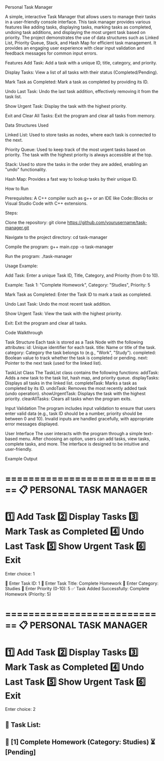 Personal Task Manager

A simple, interactive Task Manager that allows users to manage their tasks in a user-friendly console interface. This task manager provides various features like adding tasks, displaying tasks, marking tasks as completed, undoing task additions, and displaying the most urgent task based on priority.
The project demonstrates the use of data structures such as Linked List, Priority Queue, Stack, and Hash Map for efficient task management. It provides an engaging user experience with clear input validation and feedback messages for common input errors.


Features
Add Task: Add a task with a unique ID, title, category, and priority.

Display Tasks: 
View a list of all tasks with their status (Completed/Pending).

Mark Task as Completed: 
Mark a task as completed by providing its ID.

Undo Last Task: 
Undo the last task addition, effectively removing it from the task list.

Show Urgent Task: 
Display the task with the highest priority.

Exit and Clear All Tasks: 
Exit the program and clear all tasks from memory.


Data Structures Used

Linked List: 
Used to store tasks as nodes, where each task is connected to the next.

Priority Queue: 
Used to keep track of the most urgent tasks based on priority. The task with the highest priority is always accessible at the top.

Stack: 
Used to store the tasks in the order they are added, enabling an "undo" functionality.

Hash Map: 
Provides a fast way to lookup tasks by their unique ID.


How to Run

Prerequisites:
A C++ compiler such as g++ or an IDE like Code::Blocks or Visual Studio Code with C++ extensions.

Steps:

Clone the repository:
git clone https://github.com/yourusername/task-manager.git

Navigate to the project directory:
cd task-manager

Compile the program:
g++ main.cpp -o task-manager

Run the program:
./task-manager


Usage Example:

Add Task:
Enter a unique Task ID, Title, Category, and Priority (from 0 to 10).

Example: Task 1: "Complete Homework", Category: "Studies", Priority: 5

Mark Task as Completed:
Enter the Task ID to mark a task as completed.

Undo Last Task:
Undo the most recent task addition.

Show Urgent Task:
View the task with the highest priority.

Exit:
Exit the program and clear all tasks.

Code Walkthrough

Task Structure
Each task is stored as a Task Node with the following attributes:
id: Unique identifier for each task.
title: Name or title of the task.
category: Category the task belongs to (e.g., "Work", "Study").
completed: Boolean value to track whether the task is completed or pending.
next: Pointer to the next task (used for the linked list).


TaskList Class
The TaskList class contains the following functions:
addTask: Adds a new task to the task list, hash map, and priority queue.
displayTasks: Displays all tasks in the linked list.
completeTask: Marks a task as completed by its ID.
undoTask: Removes the most recently added task (undo operation).
showUrgentTask: Displays the task with the highest priority.
clearAllTasks: Clears all tasks when the program exits.

Input Validation
The program includes input validation to ensure that users enter valid data (e.g., task ID should be a number, priority should be between 0 and 10).
Invalid inputs are handled gracefully, with appropriate error messages displayed.

User Interface
The user interacts with the program through a simple text-based menu. After choosing an option, users can add tasks, view tasks, complete tasks, and more. The interface is designed to be intuitive and user-friendly.


Example Output


============================
📋  PERSONAL TASK MANAGER
============================
1️⃣  Add Task
2️⃣  Display Tasks
3️⃣  Mark Task as Completed
4️⃣  Undo Last Task
5️⃣  Show Urgent Task
6️⃣  Exit
============================
Enter choice: 1

🔹 Enter Task ID: 1
🔹 Enter Task Title: Complete Homework
🔹 Enter Category: Studies
🔹 Enter Priority (0-10): 5
✅ Task Added Successfully: Complete Homework (Priority: 5)

============================
📋  PERSONAL TASK MANAGER
============================
1️⃣  Add Task
2️⃣  Display Tasks
3️⃣  Mark Task as Completed
4️⃣  Undo Last Task
5️⃣  Show Urgent Task
6️⃣  Exit
============================
Enter choice: 2

📌 Task List:
------------------------------------------
🔹 [1] Complete Homework (Category: Studies) ⏳ [Pending]
------------------------------------------
